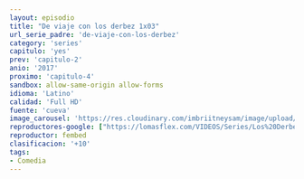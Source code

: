 ```yaml
---
layout: episodio
title: "De viaje con los derbez 1x03"
url_serie_padre: 'de-viaje-con-los-derbez'
category: 'series'
capitulo: 'yes'
prev: 'capitulo-2'
anio: '2017'
proximo: 'capitulo-4'
sandbox: allow-same-origin allow-forms
idioma: 'Latino'
calidad: 'Full HD'
fuente: 'cueva'
image_carousel: 'https://res.cloudinary.com/imbriitneysam/image/upload/v1546638640/casa-papel-1-poster-min.jpg'
reproductores-google: ["https://lomasflex.com/VIDEOS/Series/Los%20Derbez/CAP3.mp4"]
reproductor: fembed
clasificacion: '+10'
tags:
- Comedia
---
```












